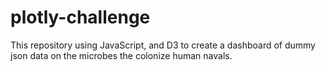# plotly-challenge
This repository using JavaScript, and D3 to create a dashboard of dummy json data on the microbes the colonize human navals. 
